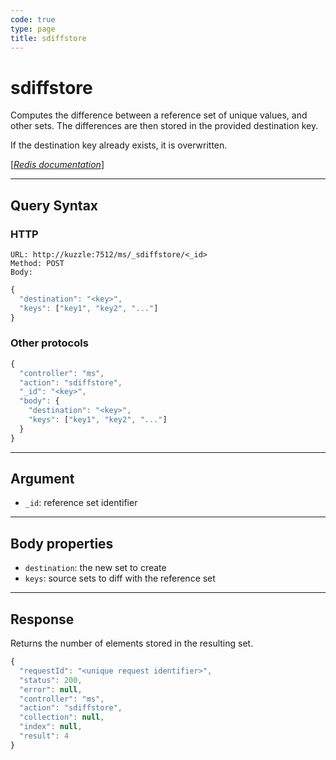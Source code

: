 ```yaml
---
code: true
type: page
title: sdiffstore
---
```


# sdiffstore



Computes the difference between a reference set of unique values, and other sets. The differences are then stored in the provided destination key.

If the destination key already exists, it is overwritten.

[[_Redis documentation_]](https://redis.io/commands/sdiffstore)

---

## Query Syntax

### HTTP

```http
URL: http://kuzzle:7512/ms/_sdiffstore/<_id>
Method: POST
Body:
```

```js
{
  "destination": "<key>",
  "keys": ["key1", "key2", "..."]
}
```

### Other protocols

```js
{
  "controller": "ms",
  "action": "sdiffstore",
  "_id": "<key>",
  "body": {
    "destination": "<key>",
    "keys": ["key1", "key2", "..."]
  }
}
```

---

## Argument

- `_id`: reference set identifier

---

## Body properties

- `destination`: the new set to create
- `keys`: source sets to diff with the reference set

---

## Response

Returns the number of elements stored in the resulting set.

```javascript
{
  "requestId": "<unique request identifier>",
  "status": 200,
  "error": null,
  "controller": "ms",
  "action": "sdiffstore",
  "collection": null,
  "index": null,
  "result": 4
}
```
